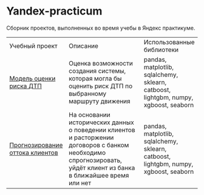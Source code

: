 # Yandex-practicum
Сборник проектов, выполненных во время учебы в Яндекс практикуме.

<table width=100% valign=top >
  <tr>
    <td width=25%>Учебный проект</td>
    <td>Описание</td>
    <td width=20%>Использованные библиотеки</td>
  </tr>
  <tr>
    <td><a href="https://github.com/dmatveenko/Yandex-practicum/tree/main/%D0%9C%D0%BE%D0%B4%D0%B5%D0%BB%D1%8C%20%D0%BF%D1%80%D0%B5%D0%B4%D1%81%D0%BA%D0%B0%D0%B7%D0%B0%D0%BD%D0%B8%D1%8F%20%D0%94%D0%A2%D0%9F">Модель оценки риска ДТП</a></td>
    <td>Оценка возможности создания системы, которая могла бы оценить риск ДТП по выбранному маршруту движения</td>
    <td>pandas, matplotlib, sqlalchemy, sklearn, catboost, lightgbm, numpy, xgboost, seaborn </td>
  </tr>
      
  <tr>
    <td><a href="https://github.com/dmatveenko/Yandex-practicum/tree/main/%D0%9F%D1%80%D0%BE%D0%B3%D0%BD%D0%BE%D0%B7%D0%B8%D1%80%D0%BE%D0%B2%D0%B0%D0%BD%D0%B8%D0%B5%20%D0%BE%D1%82%D1%82%D0%BE%D0%BA%D0%B0%20%D0%BA%D0%BB%D0%B8%D0%B5%D0%BD%D1%82%D0%BE%D0%B2">Прогнозирование оттока клиентов</a></td>
    <td>На основании исторических данных о поведении клиентов и расторжении договоров с банком необходимо спрогнозировать, уйдёт клиент из банка в ближайшее время или нет</td>
    <td>pandas, matplotlib, sqlalchemy, sklearn, catboost, lightgbm, numpy, xgboost, seaborn </td>
  </tr>
      
      
</table>
